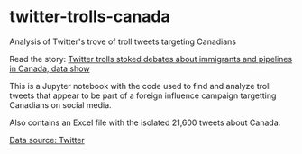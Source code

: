 # twitter-trolls-canada
Analysis of Twitter's trove of troll tweets targeting Canadians

Read the story: [Twitter trolls stoked debates about immigrants and pipelines in Canada, data show]( https://www.cbc.ca/news/canada/twitter-troll-pipeline-immigrant-russia-iran-1.5014750)

This is a Jupyter notebook with the code used to find and analyze troll tweets that appear to be part of a foreign influence campaign targetting Canadians on social media.

Also contains an Excel file with the isolated 21,600 tweets about Canada.

[Data source: Twitter](https://about.twitter.com/en_us/values/elections-integrity.html#data)
